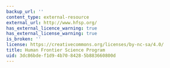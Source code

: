 ```yaml
---
backup_url: ''
content_type: external-resource
external_url: http://www.hfsp.org/
has_external_licence_warning: true
has_external_license_warning: true
is_broken: ''
license: https://creativecommons.org/licenses/by-nc-sa/4.0/
title: Human Frontier Science Program
uid: 3dc86bde-f1d9-4b70-8428-5b883660800d
---
```

